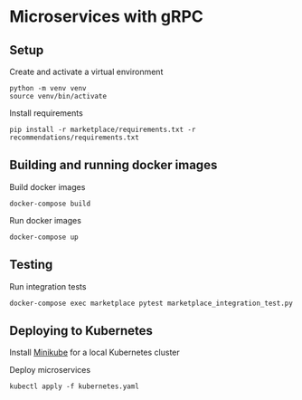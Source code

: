 # Microservices with gRPC

## Setup

Create and activate a virtual environment

```shell
python -m venv venv
source venv/bin/activate
```

Install requirements

```shell
pip install -r marketplace/requirements.txt -r recommendations/requirements.txt
```

## Building and running docker images

Build docker images

```shell
docker-compose build
```

Run docker images

```shell
docker-compose up
```

## Testing

Run integration tests

```shell
docker-compose exec marketplace pytest marketplace_integration_test.py
```

## Deploying to Kubernetes

Install [Minikube](https://minikube.sigs.k8s.io/docs/start/) for a local Kubernetes cluster

Deploy microservices

```shell
kubectl apply -f kubernetes.yaml
```
